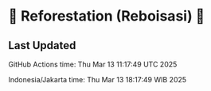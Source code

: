 
# 🌳 Reforestation (Reboisasi) 🌲

## Last Updated

GitHub Actions time: Thu Mar 13 11:17:49 UTC 2025

Indonesia/Jakarta time: Thu Mar 13 18:17:49 WIB 2025
